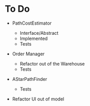 # To Do

- PathCostEstimator
  - Interface/Abstract
  - Implemented
  - Tests

- Order Manager
  - Refactor out of the Warehouse
  - Tests

- AStarPathFinder
  - Tests

- Refactor UI out of model

